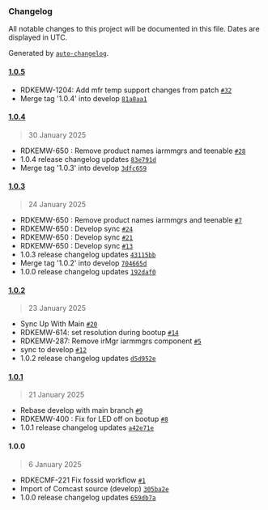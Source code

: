 ### Changelog

All notable changes to this project will be documented in this file. Dates are displayed in UTC.

Generated by [`auto-changelog`](https://github.com/CookPete/auto-changelog).

#### [1.0.5](https://github.com/rdkcentral/iarmmgrs/compare/1.0.4...1.0.5)

- RDKEMW-1204: Add mfr temp support changes from patch [`#32`](https://github.com/rdkcentral/iarmmgrs/pull/32)
- Merge tag '1.0.4' into develop [`81a8aa1`](https://github.com/rdkcentral/iarmmgrs/commit/81a8aa1ff416750f3acb82a482d970a14ae2274f)

#### [1.0.4](https://github.com/rdkcentral/iarmmgrs/compare/1.0.3...1.0.4)

> 30 January 2025

- RDKEMW-650 : Remove product names iarmmgrs  and teenable [`#28`](https://github.com/rdkcentral/iarmmgrs/pull/28)
- 1.0.4 release changelog updates [`83e791d`](https://github.com/rdkcentral/iarmmgrs/commit/83e791ddc8c39c005b35d22eae07aeae53a96468)
- Merge tag '1.0.3' into develop [`3dfc659`](https://github.com/rdkcentral/iarmmgrs/commit/3dfc6596098d8021719cedc023aaddd94d16a4ac)

#### [1.0.3](https://github.com/rdkcentral/iarmmgrs/compare/1.0.2...1.0.3)

> 24 January 2025

- RDKEMW-650 : Remove product names iarmmgrs  and teenable [`#7`](https://github.com/rdkcentral/iarmmgrs/pull/7)
- RDKEMW-650 : Develop sync  [`#24`](https://github.com/rdkcentral/iarmmgrs/pull/24)
- RDKEMW-650 : Develop sync  [`#21`](https://github.com/rdkcentral/iarmmgrs/pull/21)
- RDKEMW-650 :  Develop sync  [`#13`](https://github.com/rdkcentral/iarmmgrs/pull/13)
- 1.0.3 release changelog updates [`43115bb`](https://github.com/rdkcentral/iarmmgrs/commit/43115bb7ccac17a80b00dc38ce277ae351089839)
- Merge tag '1.0.2' into develop [`704665d`](https://github.com/rdkcentral/iarmmgrs/commit/704665ddb6b4f3feb28d0e2a149025b58fd2c7e1)
- 1.0.0 release changelog updates [`192daf0`](https://github.com/rdkcentral/iarmmgrs/commit/192daf0a24a916218aee684bf9be9700b750e31b)

#### [1.0.2](https://github.com/rdkcentral/iarmmgrs/compare/1.0.1...1.0.2)

> 23 January 2025

- Sync Up With Main [`#20`](https://github.com/rdkcentral/iarmmgrs/pull/20)
- RDKEMW-614: set resolution during bootup [`#14`](https://github.com/rdkcentral/iarmmgrs/pull/14)
- RDKEMW-287: Remove irMgr iarmmgrs component [`#5`](https://github.com/rdkcentral/iarmmgrs/pull/5)
- sync to develop [`#12`](https://github.com/rdkcentral/iarmmgrs/pull/12)
- 1.0.2 release changelog updates [`d5d952e`](https://github.com/rdkcentral/iarmmgrs/commit/d5d952e0951fd3d446708b21928cb43368f1a1cd)

#### [1.0.1](https://github.com/rdkcentral/iarmmgrs/compare/1.0.0...1.0.1)

> 21 January 2025

- Rebase develop with main branch [`#9`](https://github.com/rdkcentral/iarmmgrs/pull/9)
- RDKEMW-400 : Fix for LED off on bootup [`#8`](https://github.com/rdkcentral/iarmmgrs/pull/8)
- 1.0.1 release changelog updates [`a42e71e`](https://github.com/rdkcentral/iarmmgrs/commit/a42e71eade29fe7025954f1cda57f6d05c593708)

#### 1.0.0

> 6 January 2025

- RDKECMF-221 Fix fossid workflow [`#1`](https://github.com/rdkcentral/iarmmgrs/pull/1)
- Import of Comcast source (develop) [`305ba2e`](https://github.com/rdkcentral/iarmmgrs/commit/305ba2ea25fcd6d3e9b693d5aa80eed30d25bcc6)
- 1.0.0 release changelog updates [`659db7a`](https://github.com/rdkcentral/iarmmgrs/commit/659db7afb672fd01633d5fe7c23b80bfb8f741c7)

